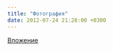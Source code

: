 ```yaml
---
title: "Фотография"
date: 2012-07-24 21:28:00 +0300
---
```



[Вложение](/assets/vk_photos/1/TYASBC6mEj0.jpg)
